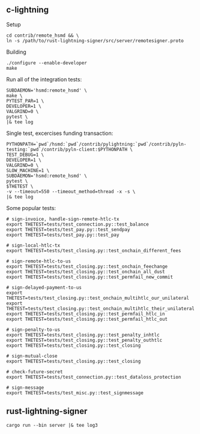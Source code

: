 c-lightning
----------------------------------------------------------------

Setup

    cd contrib/remote_hsmd && \
    ln -s /path/to/rust-lightning-signer/src/server/remotesigner.proto

Building

    ./configure --enable-developer
    make

Run all of the integration tests:
```
SUBDAEMON='hsmd:remote_hsmd' \
make \
PYTEST_PAR=1 \
DEVELOPER=1 \
VALGRIND=0 \
pytest \
|& tee log
```

Single test, excercises funding transaction:
```
PYTHONPATH=`pwd`/hsmd:`pwd`/contrib/pylightning:`pwd`/contrib/pyln-testing:`pwd`/contrib/pyln-client:$PYTHONPATH \
TEST_DEBUG=1 \
DEVELOPER=1 \
VALGRIND=0 \
SLOW_MACHINE=1 \
SUBDAEMON='hsmd:remote_hsmd' \
pytest \
$THETEST \
-v --timeout=550 --timeout_method=thread -x -s \
|& tee log
```

Some popular tests:

    # sign-invoice, handle-sign-remote-htlc-tx
    export THETEST=tests/test_connection.py::test_balance
    export THETEST=tests/test_pay.py::test_sendpay
    export THETEST=tests/test_pay.py::test_pay

    # sign-local-htlc-tx
    export THETEST=tests/test_closing.py::test_onchain_different_fees

    # sign-remote-htlc-to-us
    export THETEST=tests/test_closing.py::test_onchain_feechange
    export THETEST=tests/test_closing.py::test_onchain_all_dust
    export THETEST=tests/test_closing.py::test_permfail_new_commit

    # sign-delayed-payment-to-us
    export THETEST=tests/test_closing.py::test_onchain_multihtlc_our_unilateral
    export THETEST=tests/test_closing.py::test_onchain_multihtlc_their_unilateral
    export THETEST=tests/test_closing.py::test_permfail_htlc_in
    export THETEST=tests/test_closing.py::test_permfail_htlc_out

    # sign-penalty-to-us
    export THETEST=tests/test_closing.py::test_penalty_inhtlc
    export THETEST=tests/test_closing.py::test_penalty_outhtlc
    export THETEST=tests/test_closing.py::test_closing

    # sign-mutual-close
    export THETEST=tests/test_closing.py::test_closing
    
    # check-future-secret
    export THETEST=tests/test_connection.py::test_dataloss_protection
    
    # sign-message
    export THETEST=tests/test_misc.py::test_signmessage

rust-lightning-signer
----------------------------------------------------------------

    cargo run --bin server |& tee log3
